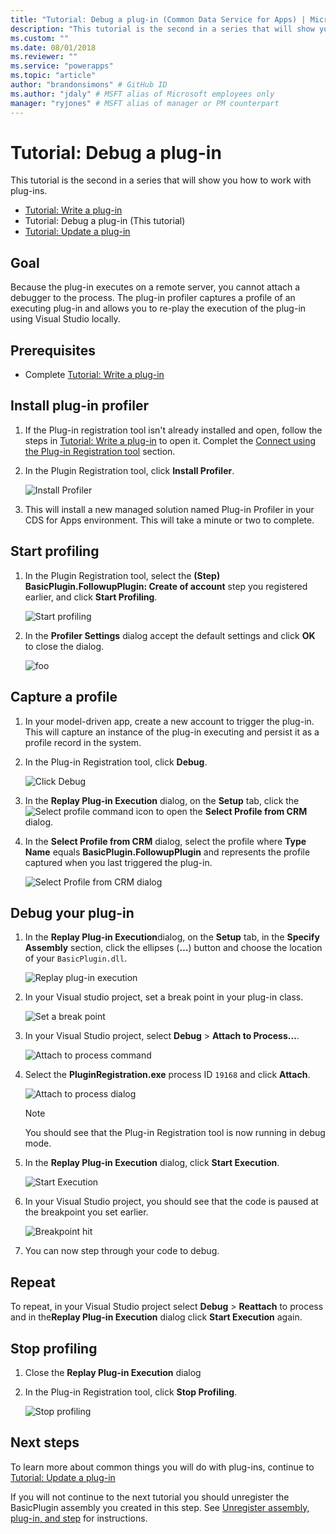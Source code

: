 ```yaml
---
title: "Tutorial: Debug a plug-in (Common Data Service for Apps) | Microsoft Docs" # Intent and product brand in a unique string of 43-59 chars including spaces
description: "This tutorial is the second in a series that will show you how to work with plug-ins. " # 115-145 characters including spaces. This abstract displays in the search result.
ms.custom: ""
ms.date: 08/01/2018
ms.reviewer: ""
ms.service: "powerapps"
ms.topic: "article"
author: "brandonsimons" # GitHub ID
ms.author: "jdaly" # MSFT alias of Microsoft employees only
manager: "ryjones" # MSFT alias of manager or PM counterpart
---
```

# Tutorial: Debug a plug-in

This tutorial is the second in a series that will show you how to work with plug-ins. 

- [Tutorial: Write a plug-in](tutorial-write-plug-in.md)
- Tutorial: Debug a plug-in (This tutorial)
- [Tutorial: Update a plug-in](tutorial-update-plug-in.md)

## Goal

Because the plug-in executes on a remote server, you cannot attach a debugger to the process. The plug-in profiler captures a profile of an executing plug-in and allows you to re-play the execution of the plug-in using Visual Studio locally.


## Prerequisites

- Complete [Tutorial: Write a plug-in](tutorial-write-plug-in.md)

## Install plug-in profiler

1. If the Plug-in registration tool isn't already installed and open, follow the steps in [Tutorial: Write a plug-in](tutorial-write-plug-in.md) to open it. Complet the [Connect using the Plug-in Registration tool](tutorial-write-plug-in.md#connect-using-the-plug-in-registration-tool) section.
1. In the Plugin Registration tool, click **Install Profiler**.

    ![Install Profiler](media/tutorial-debug-plug-in-install-profiler.md.png)

1. This will install a new managed solution named Plug-in Profiler in your CDS for Apps environment. This will take a minute or two to complete.

## Start profiling

1. In the Plugin Registration tool, select the **(Step) BasicPlugin.FollowupPlugin: Create of account** step you registered earlier, and click **Start Profiling**.

    ![Start profiling](media/tutorial-debug-plug-in-start-profiling.png)

1. In the **Profiler Settings** dialog accept the default settings and click **OK** to close the dialog.

    ![foo](media/tutorial-debug-plug-in-profiler-settings.png)

## Capture a profile

1. In your model-driven app, create a new account to trigger the plug-in. This will capture an instance of the plug-in executing and persist it as a profile record in the system.
1. In the Plug-in Registration tool, click **Debug**.

    ![Click Debug](media/tutorial-debug-plug-in-capture-profile-debug.png)

1. In the **Replay Plug-in Execution** dialog, on the **Setup** tab, click the ![Select profile command](media/tutorial-debug-plug-in-select-profile-command.png) icon to open the **Select Profile from CRM** dialog.
1. In the **Select Profile from CRM** dialog, select the profile where **Type Name** equals **BasicPlugin.FollowupPlugin** and represents the profile captured when you last triggered the plug-in.

    ![Select Profile from CRM dialog](media/tutorial-debug-plug-in-select-profile-dialog.png)

## Debug your plug-in

1. In the **Replay Plug-in Execution**dialog, on the **Setup** tab, in the **Specify Assembly** section, click the ellipses (**…**) button and choose the location of your `BasicPlugin.dll`.

    ![Replay plug-in execution](media/tutorial-debug-plug-in-replay-plug-in-execution.png)

1. In your Visual studio project, set a break point in your plug-in class.

    ![Set a break point](media/tutorial-debug-plug-in-set-break-point.png)

1. In your Visual Studio project, select **Debug** > **Attach to Process…**.

    ![Attach to process command](media/tutorial-debug-plug-in-attach-to-process.png)

1. Select the **PluginRegistration.exe** process ID `19168` and click **Attach**.

    ![Attach to process dialog](media/tutorial-debug-plug-in-attach-to-process-dialog.png)

    > [!NOTE]
    > You should see that the Plug-in Registration tool is now running in debug mode.

1. In the **Replay Plug-in Execution** dialog, click **Start Execution**.

    ![Start Execution](media/tutorial-debug-plug-in-replay-plug-in-execution-debug.png)

1. In your Visual Studio project, you should see that the code is paused at the breakpoint you set earlier. 

    ![Breakpoint hit](media/tutorial-debug-plug-in-breakpoint-hit.png)

1. You can now step through your code to debug.


## Repeat

To repeat, in your Visual Studio project select **Debug** > **Reattach** to process and in the**Replay Plug-in Execution** dialog click **Start Execution** again.

## Stop profiling

1. Close the **Replay Plug-in Execution** dialog
1. In the Plug-in Registration tool, click **Stop Profiling**.

    ![Stop profiling](media/tutorial-debug-plug-in-stop-profiling.png)

## Next steps

To learn more about common things you will do with plug-ins, continue to [Tutorial: Update a plug-in](tutorial-update-plug-in.md)

If you will not continue to the next tutorial you should unregister the BasicPlugin assembly you created in this step. See [Unregister assembly, plug-in, and step](tutorial-update-plug-in.md#unregister-assembly-plug-in-and-step) for instructions.

